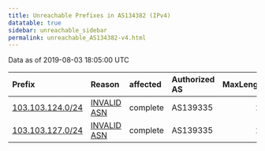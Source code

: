 ```yaml
---
title: Unreachable Prefixes in AS134382 (IPv4)
datatable: true
sidebar: unreachable_sidebar
permalink: unreachable_AS134382-v4.html
---
```


Data as of 2019-08-03 18:05:00 UTC


<div class="datatable-begin"></div>

| Prefix                                                     | Reason                                                                                                   | affected   | Authorized AS   |   MaxLength | Anchor                                       |   unreachable /24s |
|:-----------------------------------------------------------|:---------------------------------------------------------------------------------------------------------|:-----------|:----------------|------------:|:---------------------------------------------|-------------------:|
| [103.103.124.0/24](https://stat.ripe.net/103.103.124.0/24) | [INVALID ASN](https://rpki-validator.ripe.net/announcement-preview?asn=AS134382&prefix=103.103.124.0/24) | complete   | AS139335        |          22 | [APNIC](unreachable_APNIC_RPKI_Root-v4.html) |                  1 |
| [103.103.127.0/24](https://stat.ripe.net/103.103.127.0/24) | [INVALID ASN](https://rpki-validator.ripe.net/announcement-preview?asn=AS134382&prefix=103.103.127.0/24) | complete   | AS139335        |          22 | [APNIC](unreachable_APNIC_RPKI_Root-v4.html) |                  1 |

<div class="datatable-end"></div>